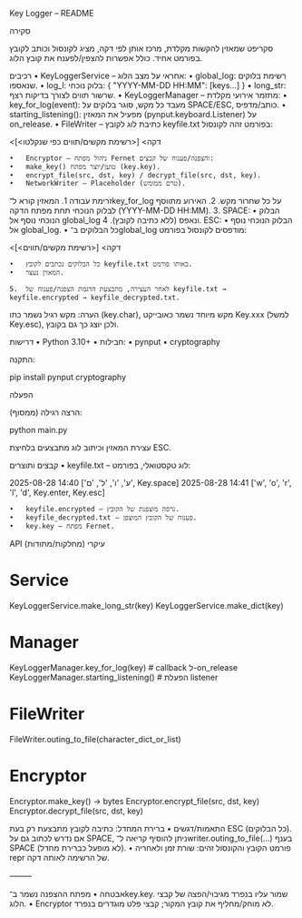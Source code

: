 Key Logger – README

סקירה

סקריפט שמאזין להקשות מקלדת, מרכז אותן לפי דקה, מציג לקונסול וכותב לקובץ בפורמט אחיד. כולל אפשרות להצפין/לפענח את קובץ הלוג.


רכיבים
	•	KeyLoggerService – אחראי על מצב הלוג:
	•	global_log: רשימת בלוקים שנאספו.
	•	log_l: בלוק נוכחי: { "YYYY-MM-DD HH:MM": [keys...] }
	•	long_str: שרשור תווים לצורך בדיקות רצף.
	•	KeyLoggerManager – מתזמר אירועי מקלדת:
	•	key_for_log(event): מעבד כל מקש, סוגר בלוקים על SPACE/ESC, כותב/מדפיס.
	•	starting_listening(): מפעיל את המאזין (pynput.keyboard.Listener) על on_release.
	•	FileWriter – כתיבת לוג לקובץ keyfile.txt בפורמט זהה לקונסול:

<דקה>
[<רשימת מקשים/תווים כפי שנקלטו>]


	•	Encryptor – ניהול מפתח Fernet והצפנה/פענוח של קבצים:
	•	make_key() טוען/יוצר מפתח (key.key).
	•	encrypt_file(src, dst, key) / decrypt_file(src, dst, key).
	•	NetworkWriter – Placeholder (טרם ממומש).



זרימת עבודה
	1.	המאזין קורא ל־key_for_log על כל שחרור מקש.
	2.	האירוע מתווסף לבלוק הנוכחי תחת מפתח הדקה (YYYY-MM-DD HH:MM).
	3.	SPACE:
	•	הבלוק הנוכחי נוסף אל global_log ונאפס (ללא כתיבה לקובץ).
	4.	ESC:
	•	הבלוק הנוכחי נוסף אל global_log.
	•	כל הבלוקים ב־global_log מודפסים לקונסול בפורמט:

<דקה>
[<רשימת מקשים/תווים>]


	•	כל הבלוקים נכתבים לקובץ keyfile.txt באותו פורמט.
	•	המאזין נעצר.

	5.	לאחר העצירה, מתבצעת הדגמת הצפנה/פענוח של keyfile.txt → keyfile.encrypted → keyfile_decrypted.txt.

הערה: מקש רגיל נשמר כתו (key.char), מקש מיוחד נשמר כאובייקט Key.xxx (למשל Key.esc), ולכן יוצג כך גם בקובץ.



דרישות
	•	Python 3.10+
	•	חבילות:
	•	pynput
	•	cryptography

התקנה:

pip install pynput cryptography




הפעלה

הרצה רגילה (ממסוף):

python main.py

עצירת המאזין וכיתוב לוג מתבצעים בלחיצת ESC.



קבצים ותוצרים
	•	keyfile.txt – לוג טקסטואלי, בפורמט:

2025-08-28 14:40
['ע', 'ו', 'ל', 'ם', Key.space]
2025-08-28 14:41
['w', 'o', 'r', 'l', 'd', Key.enter, Key.esc]


	•	keyfile.encrypted – גרסה מוצפנת של הקובץ.
	•	keyfile_decrypted.txt – פענוח של הקובץ המוצפן.
	•	key.key – מפתח Fernet.



API עיקרי (מחלקות/מתודות)

# Service
KeyLoggerService.make_long_str(key)
KeyLoggerService.make_dict(key)

# Manager
KeyLoggerManager.key_for_log(key)        # callback ל-on_release
KeyLoggerManager.starting_listening()    # הפעלת listener

# FileWriter
FileWriter.outing_to_file(character_dict_or_list)

# Encryptor
Encryptor.make_key() -> bytes
Encryptor.encrypt_file(src, dst, key)
Encryptor.decrypt_file(src, dst, key)




התאמות/דגשים
	•	ברירת המחדל: כתיבה לקובץ מתבצעת רק בעת ESC (כל הבלוקים).
אם נדרש לכתוב גם על SPACE, ניתן להוסיף קריאה ל־writer.outing_to_file(...) בענף SPACE (לא מופעל כברירת מחדל).
	•	פורמט הקובץ והקונסול זהים: שורת זמן ולאחריה repr של הרשימה לאותה דקה.

⸻

אבטחה
	•	מפתח ההצפנה נשמר ב־key.key. שמור עליו בנפרד מגיבוי/הפצה של קבצי הלוג.
	•	Encryptor לא מוחק/מחליף את קובץ המקור; קבצי פלט מוגדרים בנפרד.

